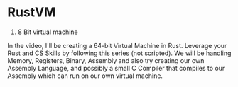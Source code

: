 # RustVM

1. 8 Bit virtual machine

In the video, I'll be creating a 64-bit Virtual Machine in Rust. Leverage your Rust and CS Skills by following this series (not scripted). We will be handling Memory, Registers, Binary, Assembly and also try creating our own Assembly Language, and possibly a small C Compiler that compiles to our Assembly which can run on our own virtual machine.
